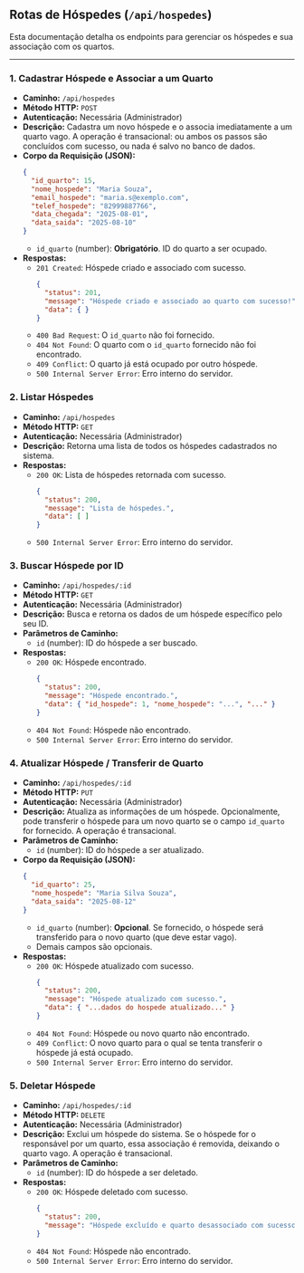 ## Rotas de Hóspedes (`/api/hospedes`)

Esta documentação detalha os endpoints para gerenciar os hóspedes e sua associação com os quartos.

---

### 1. Cadastrar Hóspede e Associar a um Quarto
- **Caminho:** `/api/hospedes`
- **Método HTTP:** `POST`
- **Autenticação:** Necessária (Administrador)
- **Descrição:** Cadastra um novo hóspede e o associa imediatamente a um quarto vago. A operação é transacional: ou ambos os passos são concluídos com sucesso, ou nada é salvo no banco de dados.
- **Corpo da Requisição (JSON):**
  ```json
  {
    "id_quarto": 15,
    "nome_hospede": "Maria Souza",
    "email_hospede": "maria.s@exemplo.com",
    "telef_hospede": "82999887766",
    "data_chegada": "2025-08-01",
    "data_saida": "2025-08-10"
  }
  ```
  * `id_quarto` (number): **Obrigatório**. ID do quarto a ser ocupado.
- **Respostas:**
  - `201 Created`: Hóspede criado e associado com sucesso.
    ```json
    {
      "status": 201,
      "message": "Hóspede criado e associado ao quarto com sucesso!",
      "data": { }
    }
    ```
  - `400 Bad Request`: O `id_quarto` não foi fornecido.
  - `404 Not Found`: O quarto com o `id_quarto` fornecido não foi encontrado.
  - `409 Conflict`: O quarto já está ocupado por outro hóspede.
  - `500 Internal Server Error`: Erro interno do servidor.

### 2. Listar Hóspedes
- **Caminho:** `/api/hospedes`
- **Método HTTP:** `GET`
- **Autenticação:** Necessária (Administrador)
- **Descrição:** Retorna uma lista de todos os hóspedes cadastrados no sistema.
- **Respostas:**
  - `200 OK`: Lista de hóspedes retornada com sucesso.
    ```json
    {
      "status": 200,
      "message": "Lista de hóspedes.",
      "data": [ ]
    }
    ```
  - `500 Internal Server Error`: Erro interno do servidor.

### 3. Buscar Hóspede por ID
- **Caminho:** `/api/hospedes/:id`
- **Método HTTP:** `GET`
- **Autenticação:** Necessária (Administrador)
- **Descrição:** Busca e retorna os dados de um hóspede específico pelo seu ID.
- **Parâmetros de Caminho:**
  - `id` (number): ID do hóspede a ser buscado.
- **Respostas:**
  - `200 OK`: Hóspede encontrado.
    ```json
    {
      "status": 200,
      "message": "Hóspede encontrado.",
      "data": { "id_hospede": 1, "nome_hospede": "...", "..." }
    }
    ```
  - `404 Not Found`: Hóspede não encontrado.
  - `500 Internal Server Error`: Erro interno do servidor.

### 4. Atualizar Hóspede / Transferir de Quarto
- **Caminho:** `/api/hospedes/:id`
- **Método HTTP:** `PUT`
- **Autenticação:** Necessária (Administrador)
- **Descrição:** Atualiza as informações de um hóspede. Opcionalmente, pode transferir o hóspede para um novo quarto se o campo `id_quarto` for fornecido. A operação é transacional.
- **Parâmetros de Caminho:**
  - `id` (number): ID do hóspede a ser atualizado.
- **Corpo da Requisição (JSON):**
  ```json
  {
    "id_quarto": 25,
    "nome_hospede": "Maria Silva Souza",
    "data_saida": "2025-08-12"
  }
  ```
  * `id_quarto` (number): **Opcional**. Se fornecido, o hóspede será transferido para o novo quarto (que deve estar vago).
  * Demais campos são opcionais.
- **Respostas:**
  - `200 OK`: Hóspede atualizado com sucesso.
    ```json
    {
      "status": 200,
      "message": "Hóspede atualizado com sucesso.",
      "data": { "...dados do hospede atualizado..." }
    }
    ```
  - `404 Not Found`: Hóspede ou novo quarto não encontrado.
  - `409 Conflict`: O novo quarto para o qual se tenta transferir o hóspede já está ocupado.
  - `500 Internal Server Error`: Erro interno do servidor.

### 5. Deletar Hóspede
- **Caminho:** `/api/hospedes/:id`
- **Método HTTP:** `DELETE`
- **Autenticação:** Necessária (Administrador)
- **Descrição:** Exclui um hóspede do sistema. Se o hóspede for o responsável por um quarto, essa associação é removida, deixando o quarto vago. A operação é transacional.
- **Parâmetros de Caminho:**
  - `id` (number): ID do hóspede a ser deletado.
- **Respostas:**
  - `200 OK`: Hóspede deletado com sucesso.
    ```json
    {
      "status": 200,
      "message": "Hóspede excluído e quarto desassociado com sucesso."
    }
    ```
  - `404 Not Found`: Hóspede não encontrado.
  - `500 Internal Server Error`: Erro interno do servidor.
